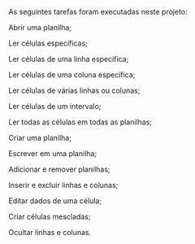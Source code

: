 As seguintes tarefas foram executadas neste projeto:

Abrir uma planilha;

Ler células específicas;

Ler células de uma linha específica;

Ler células de uma coluna específica;

Ler células de várias linhas ou colunas;

Ler células de um intervalo;

Ler todas as células em todas as planilhas;

Criar uma planilha;

Escrever em uma planilha;

Adicionar e remover planilhas;

Inserir e excluir linhas e colunas;

Editar dados de uma célula;

Criar células mescladas;

Ocultar linhas e colunas.